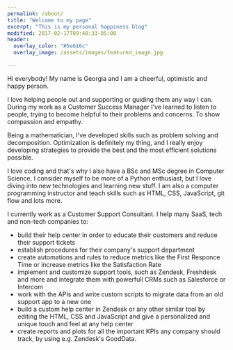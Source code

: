 ```yaml
---
permalink: /about/
title: "Welcome to my page"
excerpt: "This is my personal happiness blog"
modified: 2017-02-17T09:40:33-05:00
header:
  overlay_color: "#5e616c"
  overlay_image: /assets/images/featured_image.jpg

---
```


Hi everybody! 
My name is Georgia and I am a cheerful, optimistic and happy person. 

I love helping people out and supporting or guiding them any way I can. During my work as a Customer Success Manager I've learned to listen to people, trying to become helpful to their problems and concerns. To show compassion and empathy.

Being a mathematician, I've developed skills such as problem solving and decomposition. Optimization is definitely my thing, and I really enjoy developing strategies to provide the best and the most efficient solutions possible. 

I love coding and that's why I also have a BSc and MSc degree in Computer Science. I consider myself to be more of a Python enthusiast, but I love diving into new technologies and learning new stuff. I am also a computer programming instructor and teach skills such as HTML, CSS, JavaScript, git flow and lots more. 


I currently work as a Customer Support Consultant. I help many SaaS, tech and non-tech companies to:

+ build their help center in order to educate their customers and reduce their support tickets
+ establish procedures for their company's support department
+ create automations and rules to reduce metrics like the First Responce Time or increase metrics like the Satisfaction Rate
+ implement and customize support tools, such as Zendesk, Freshdesk and more and integrate them with powerfull CRMs such as Salesforce or Intercom
+ work with the APIs and write custom scripts to migrate data from an old support app to a new one
+ build a custom help center in Zendesk or any other similar tool by editing the HTML, CSS and JavaScript and give a personalized and unique touch and feel at any help center
+ create reports and plots for all the important KPIs any company should track, by using e.g. Zendesk's GoodData. 